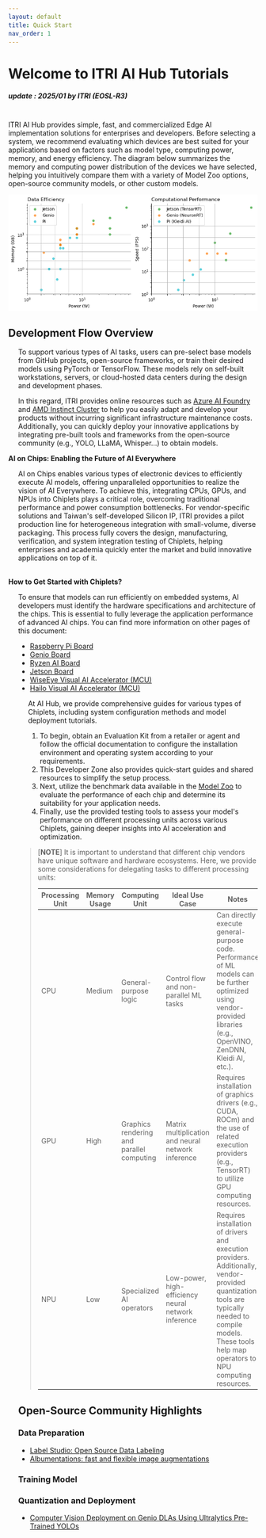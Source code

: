 ```yaml
---
layout: default
title: Quick Start
nav_order: 1
---
```


# Welcome to ITRI AI Hub Tutorials
##### update : 2025/01 by ITRI (EOSL-R3)

<br>ITRI AI Hub provides simple, fast, and commercialized Edge AI implementation solutions for enterprises and developers. Before selecting a system, we recommend evaluating which devices are best suited for your applications based on factors such as model type, computing power, memory, and energy efficiency. The diagram below summarizes the memory and computing power distribution of the devices we have selected, helping you intuitively compare them with a variety of Model Zoo options, open-source community models, or other custom models.

<div align="center">
<img src="docs/assets/images/pages/metric_of_all_devices.png" width="760"/>
</div>

## **Development Flow Overview**

<div style="margin-left: 20px;">
<p>To support various types of AI tasks, users can pre-select base models from GitHub projects, open-source frameworks, or train their desired models using PyTorch or TensorFlow. These models rely on self-built workstations, servers, or cloud-hosted data centers during the design and development phases. 

In this regard, ITRI provides online resources such as <a href="https://azure.microsoft.com/en-us/products/machine-learning">Azure AI Foundry</a> and <a href="https://www.aita.org.tw/News/news_more?id=82a8da71e7cc4cf6acb657a789165822">AMD Instinct Cluster</a> to help you easily adapt and develop your products without incurring significant infrastructure maintenance costs. Additionally, you can quickly deploy your innovative applications by integrating pre-built tools and frameworks from the open-source community (e.g., YOLO, LLaMA, Whisper...) to obtain models.</p>
</div>

<strong>AI on Chips: Enabling the Future of AI Everywhere</strong>
<div style="margin-left: 20px;">
AI on Chips enables various types of electronic devices to efficiently execute AI models, offering unparalleled opportunities to realize the vision of AI Everywhere. To achieve this, integrating CPUs, GPUs, and NPUs into Chiplets plays a critical role, overcoming traditional performance and power consumption bottlenecks. For vendor-specific solutions and Taiwan's self-developed Silicon IP, ITRI provides a pilot production line for heterogeneous integration with small-volume, diverse packaging. This process fully covers the design, manufacturing, verification, and system integration testing of Chiplets, helping enterprises and academia quickly enter the market and build innovative applications on top of it.
</div><br>


<strong>How to Get Started with Chiplets?</strong>
<div style="margin-left: 20px;">
To ensure that models can run efficiently on embedded systems, AI developers must identify the hardware specifications and architecture of the chips. This is essential to fully leverage the application performance of advanced AI chips. You can find more information on other pages of this document:
<ul>
    <li><a href="https://r300-ai.github.io/ITRI-AI-Hub/">Raspberry Pi Board</a></li>
    <li><a href="https://r300-ai.github.io/ITRI-AI-Hub/docs/genio-evk.html">Genio Board</a></li>
    <li><a href="https://r300-ai.github.io/ITRI-AI-Hub/docs/ryzen.html">Ryzen AI Board</a></li>
    <li><a href="https://r300-ai.github.io/ITRI-AI-Hub/">Jetson Board</a></li>
    <li><a href="https://r300-ai.github.io/ITRI-AI-Hub/">WiseEye Visual AI Accelerator (MCU)</a></li>
    <li><a href="https://r300-ai.github.io/ITRI-AI-Hub/">Hailo Visual AI Accelerator (MCU)</a></li>
</ul>

<div style="margin-left: 20px;">
<p>At AI Hub, we provide comprehensive guides for various types of Chiplets, including system configuration methods and model deployment tutorials. 

1. To begin, obtain an Evaluation Kit from a retailer or agent and follow the official documentation to configure the installation environment and operating system according to your requirements. 
2. This Developer Zone also provides quick-start guides and shared resources to simplify the setup process. 
3. Next, utilize the benchmark data available in the <a href="https://github.com/R300-AI/ITRI-AI-Hub/tree/main/Model-Zoo">Model Zoo</a> to evaluate the performance of each chip and determine its suitability for your application needs. 
4. Finally, use the provided testing tools to assess your model's performance on different processing units across various Chiplets, gaining deeper insights into AI acceleration and optimization.</p>
</div>


> [**NOTE**] It is important to understand that different chip vendors have unique software and hardware ecosystems. Here, we provide some considerations for delegating tasks to different processing units:<br>
>
>   | Processing Unit | Memory Usage | Computing Unit         | Ideal Use Case                     | Notes                                                                 |
>   |-----------------|--------------|------------------------|-------------------------------------|----------------------------------------------------------------------|
>   | CPU             | Medium       | General-purpose logic  | Control flow and non-parallel ML tasks | Can directly execute general-purpose code. Performance of ML models can be further optimized using vendor-provided libraries (e.g., OpenVINO, ZenDNN, Kleidi AI, etc.). |
>   | GPU             | High         | Graphics rendering and parallel computing | Matrix multiplication and neural network inference | Requires installation of graphics drivers (e.g., CUDA, ROCm) and the use of related execution providers (e.g., TensorRT) to utilize GPU computing resources. |
>   | NPU             | Low          | Specialized AI operators | Low-power, high-efficiency neural network inference | Requires installation of drivers and execution providers. Additionally, vendor-provided quantization tools are typically needed to compile models. These tools help map operators to NPU computing resources. |


## **Open-Source Community Highlights**
### Data Preparation
* [Label Studio: Open Source Data Labeling](https://labelstud.io/)
* [Albumentations: fast and flexible image augmentations](https://albumentations.ai/)

### Training Model

### Quantization and Deployment
* [Computer Vision Deployment on Genio DLAs Using Ultralytics Pre-Trained YOLOs]()